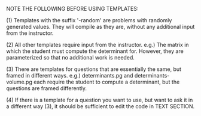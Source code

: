 NOTE THE FOLLOWING BEFORE USING TEMPLATES:

(1) Templates with the suffix '-random' are problems with randomly generated
    values. They will compile as they are, without any additional input
    from the instructor.

(2) All other templates require input from the instructor.
    e.g.) The matrix in which the student must compute the determinant for.
    However, they are parameterized so that no additional work is needed.

(3) There are templates for questions that are essentially the same, but framed 
    in different ways.
    e.g.) determinants.pg and determinants-volume.pg each require the student to
    compute a determinant, but the questions are framed differently.

(4) If there is a template for a question you want to use, but want to ask it in 
    a different way (3), it should be sufficient to edit the code in TEXT SECTION.
